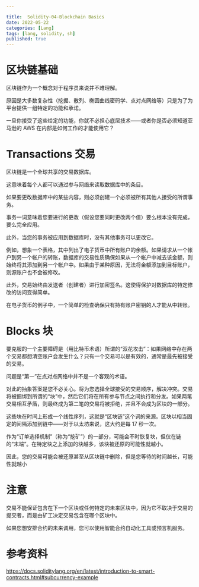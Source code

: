```yaml
---

title:  Solidity-04-Blockchain Basics
date: 2022-05-22
categories: [Lang]
tags: [lang, solidity, sh]
published: true
---
```


# 区块链基础

区块链作为一个概念对于程序员来说并不难理解。 

原因是大多数复杂性（挖掘、散列、椭圆曲线密码学、点对点网络等）只是为了为平台提供一组特定的功能和承诺。 

一旦你接受了这些给定的功能，你就不必担心底层技术——或者你是否必须知道亚马逊的 AWS 在内部是如何工作的才能使用它？

# Transactions 交易

区块链是一个全球共享的交易数据库。

这意味着每个人都可以通过参与网络来读取数据库中的条目。

如果要更改数据库中的某些内容，则必须创建一个必须被所有其他人接受的所谓事务。

事务一词意味着您要进行的更改（假设您要同时更改两个值）要么根本没有完成，要么完全应用。

此外，当您的事务被应用到数据库时，没有其他事务可以更改它。

例如，想象一个表格，其中列出了电子货币中所有账户的余额。如果请求从一个帐户到另一个帐户的转账，数据库的交易性质确保如果从一个帐户中减去该金额，则始终将其添加到另一个帐户中。如果由于某种原因，无法将金额添加到目标账户，则源账户也不会被修改。

此外，交易始终由发送者（创建者）进行加密签名。这使得保护对数据库的特定修改的访问变得简单。

在电子货币的例子中，一个简单的检查确保只有持有账户密钥的人才能从中转账。

# Blocks 块

要克服的一个主要障碍是（用比特币术语）所谓的“双花攻击”：如果网络中存在两个交易都想清空账户会发生什么？只有一个交易可以是有效的，通常是最先被接受的交易。

问题是“第一”在点对点网络中并不是一个客观的术语。

对此的抽象答案是您不必关心。将为您选择全球接受的交易顺序，解决冲突。交易将被捆绑到所谓的“块”中，然后它们将在所有参与节点之间执行和分发。如果两笔交易相互矛盾，则最终成为第二笔的交易将被拒绝，并且不会成为区块的一部分。

这些块在时间上形成一个线性序列，这就是“区块链”这个词的来源。区块以相当固定的间隔添加到链中——对于以太坊来说，这大约是每 17 秒一次。

作为“订单选择机制”（称为“挖矿”）的一部分，可能会不时恢复块，但仅在链的“末端”。在特定块之上添加的块越多，该块被还原的可能性就越小。

因此，您的交易可能会被还原甚至从区块链中删除，但是您等待的时间越长，可能性就越小

# 注意

交易不能保证包含在下一个区块或任何特定的未来区块中，因为它不取决于交易的提交者，而是由矿工决定交易包含在哪个区块中。

如果您想安排合约的未来调用，您可以使用智能合约自动化工具或预言机服务。

# 参考资料

https://docs.soliditylang.org/en/latest/introduction-to-smart-contracts.html#subcurrency-example

